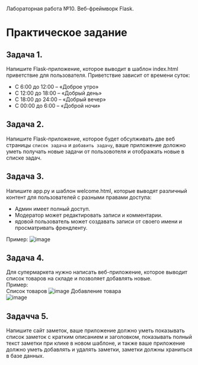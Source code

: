 Лабораторная работа №10. Веб-фреймворк Flask.  

# Практическое задание
## Задача 1.

Напишите Flask-приложение, которое выводит в шаблон index.html приветствие для пользователя. Приветствие зависит от времени суток:  
+ С 6:00 до 12:00 – «Доброе утро»
+ С 12:00 до 18:00 – «Добрый день»
+ С 18:00 до 24:00 – «Добрый вечер»
+ С 00:00 до 6:00 – «Доброй ночи»

## Задача 2.

Напишите Flask-приложение, которое будет обсулживать две веб страницы `список задача` и `добавить задачу`, ваше приложение доложно уметь получать новые задачи от пользовотеля и отображать новые в списке задач.

## Задача 3.

Напишите app.py и шаблон welcome.html, которые выводят различный контент для пользователей с разными правами доступа:  

+ Админ имеет полный доступ.
+ Модератор может редактировать записи и комментарии.
+ ядовой пользователь может создавать записи от своего имени и просматривать френдленту.

Пример:
![image](https://github.com/rabbitwhoi/Python/assets/151567849/6c80af95-2dd6-4913-92bf-4ca712a28633)

## Задача 4.

Для супермаркета нужно написать веб-приложение, которое выводит список товаров на складе и позволяет добавлять новые.  
Пример:  
Список товаров
![image](https://github.com/rabbitwhoi/Python/assets/151567849/6d1f3f8a-2554-4697-afbf-734947798bbe)
Добавление товара  
![image](https://github.com/rabbitwhoi/Python/assets/151567849/582d7190-7129-47bf-90cc-f79c7f833ef6)

## Задачча 5.

Напишите сайт заметок, ваше приложение должно уметь показывать список заметок с кратким описанием и заголовком, показывать полный текст заметки при клике в новом шаблоне, и также ваше приложение должно уметь добавлять и удалять заметки, заметки должны храниться в базе данных.  
